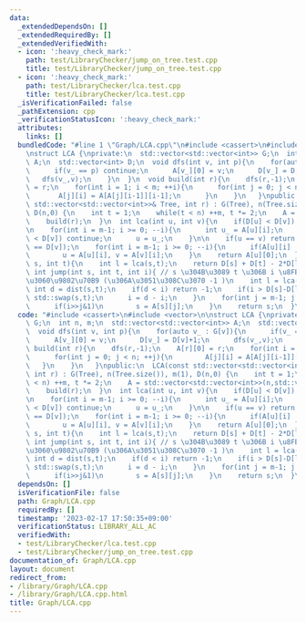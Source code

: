 ```yaml
---
data:
  _extendedDependsOn: []
  _extendedRequiredBy: []
  _extendedVerifiedWith:
  - icon: ':heavy_check_mark:'
    path: test/LibraryChecker/jump_on_tree.test.cpp
    title: test/LibraryChecker/jump_on_tree.test.cpp
  - icon: ':heavy_check_mark:'
    path: test/LibraryChecker/lca.test.cpp
    title: test/LibraryChecker/lca.test.cpp
  _isVerificationFailed: false
  _pathExtension: cpp
  _verificationStatusIcon: ':heavy_check_mark:'
  attributes:
    links: []
  bundledCode: "#line 1 \"Graph/LCA.cpp\"\n#include <cassert>\n#include <vector>\n\
    \nstruct LCA {\nprivate:\n  std::vector<std::vector<int>> G;\n  int n, m;\n  std::vector<std::vector<int>>\
    \ A;\n  std::vector<int> D;\n  void dfs(int v, int p){\n    for(auto v_ : G[v]){\n\
    \      if(v_ == p) continue;\n      A[v_][0] = v;\n      D[v_] = D[v]+1;\n   \
    \   dfs(v_,v);\n    }\n  }\n  void build(int r){\n    dfs(r,-1);\n    A[r][0]\
    \ = r;\n    for(int i = 1; i < m; ++i){\n      for(int j = 0; j < n; ++j){\n \
    \       A[j][i] = A[A[j][i-1]][i-1];\n      }\n    }\n   }\npublic:\n  LCA(const\
    \ std::vector<std::vector<int>>& Tree, int r) : G(Tree), n(Tree.size()), m(1),\
    \ D(n,0) {\n    int t = 1;\n    while(t < n) ++m, t *= 2;\n    A = std::vector<std::vector<int>>(n,std::vector<int>(m,-1));\n\
    \    build(r);\n  }\n  int lca(int u, int v){\n    if(D[u] < D[v]) std::swap(u,v);\n\
    \n    for(int i = m-1; i >= 0; --i){\n      int u_ = A[u][i];\n      if(D[u_]\
    \ < D[v]) continue;\n      u = u_;\n    }\n\n    if(u == v) return u;\n    assert(D[u]\
    \ == D[v]);\n    for(int i = m-1; i >= 0; --i){\n      if(A[u][i] != A[v][i])\n\
    \        u = A[u][i], v = A[v][i];\n    }\n    return A[u][0];\n  }\n  int dist(int\
    \ s, int t){\n    int l = lca(s,t);\n    return D[s] + D[t] - 2*D[l];\n  }\n \
    \ int jump(int s, int t, int i){ // s \u304B\u3089 t \u306B i \u8FBA\u9032\u3093\
    \u3060\u9802\u70B9 (\u306A\u3051\u308C\u3070 -1 )\n    int l = lca(s,t);\n   \
    \ int d = dist(s,t);\n    if(d < i) return -1;\n    if(i > D[s]-D[l]){\n     \
    \ std::swap(s,t);\n      i = d - i;\n    }\n    for(int j = m-1; j >= 0; --j){\n\
    \      if(i>>j&1)\n        s = A[s][j];\n    }\n    return s;\n  }\n};\n"
  code: "#include <cassert>\n#include <vector>\n\nstruct LCA {\nprivate:\n  std::vector<std::vector<int>>\
    \ G;\n  int n, m;\n  std::vector<std::vector<int>> A;\n  std::vector<int> D;\n\
    \  void dfs(int v, int p){\n    for(auto v_ : G[v]){\n      if(v_ == p) continue;\n\
    \      A[v_][0] = v;\n      D[v_] = D[v]+1;\n      dfs(v_,v);\n    }\n  }\n  void\
    \ build(int r){\n    dfs(r,-1);\n    A[r][0] = r;\n    for(int i = 1; i < m; ++i){\n\
    \      for(int j = 0; j < n; ++j){\n        A[j][i] = A[A[j][i-1]][i-1];\n   \
    \   }\n    }\n   }\npublic:\n  LCA(const std::vector<std::vector<int>>& Tree,\
    \ int r) : G(Tree), n(Tree.size()), m(1), D(n,0) {\n    int t = 1;\n    while(t\
    \ < n) ++m, t *= 2;\n    A = std::vector<std::vector<int>>(n,std::vector<int>(m,-1));\n\
    \    build(r);\n  }\n  int lca(int u, int v){\n    if(D[u] < D[v]) std::swap(u,v);\n\
    \n    for(int i = m-1; i >= 0; --i){\n      int u_ = A[u][i];\n      if(D[u_]\
    \ < D[v]) continue;\n      u = u_;\n    }\n\n    if(u == v) return u;\n    assert(D[u]\
    \ == D[v]);\n    for(int i = m-1; i >= 0; --i){\n      if(A[u][i] != A[v][i])\n\
    \        u = A[u][i], v = A[v][i];\n    }\n    return A[u][0];\n  }\n  int dist(int\
    \ s, int t){\n    int l = lca(s,t);\n    return D[s] + D[t] - 2*D[l];\n  }\n \
    \ int jump(int s, int t, int i){ // s \u304B\u3089 t \u306B i \u8FBA\u9032\u3093\
    \u3060\u9802\u70B9 (\u306A\u3051\u308C\u3070 -1 )\n    int l = lca(s,t);\n   \
    \ int d = dist(s,t);\n    if(d < i) return -1;\n    if(i > D[s]-D[l]){\n     \
    \ std::swap(s,t);\n      i = d - i;\n    }\n    for(int j = m-1; j >= 0; --j){\n\
    \      if(i>>j&1)\n        s = A[s][j];\n    }\n    return s;\n  }\n};\n"
  dependsOn: []
  isVerificationFile: false
  path: Graph/LCA.cpp
  requiredBy: []
  timestamp: '2023-02-17 17:50:35+09:00'
  verificationStatus: LIBRARY_ALL_AC
  verifiedWith:
  - test/LibraryChecker/lca.test.cpp
  - test/LibraryChecker/jump_on_tree.test.cpp
documentation_of: Graph/LCA.cpp
layout: document
redirect_from:
- /library/Graph/LCA.cpp
- /library/Graph/LCA.cpp.html
title: Graph/LCA.cpp
---
```

